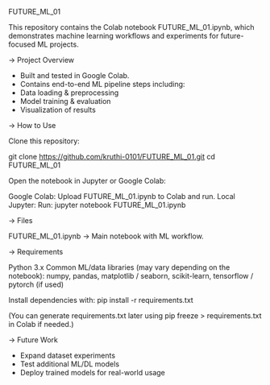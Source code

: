 FUTURE_ML_01

This repository contains the Colab notebook FUTURE_ML_01.ipynb, which demonstrates machine learning workflows and experiments for future-focused ML projects.

-> Project Overview

- Built and tested in Google Colab.
- Contains end-to-end ML pipeline steps including:
- Data loading & preprocessing
- Model training & evaluation
- Visualization of results

-> How to Use

Clone this repository:

git clone https://github.com/kruthi-0101/FUTURE_ML_01.git
cd FUTURE_ML_01

Open the notebook in Jupyter or Google Colab:

Google Colab: Upload FUTURE_ML_01.ipynb to Colab and run.
Local Jupyter: Run:
jupyter notebook FUTURE_ML_01.ipynb

-> Files

FUTURE_ML_01.ipynb → Main notebook with ML workflow.

-> Requirements

Python 3.x
Common ML/data libraries (may vary depending on the notebook): numpy, pandas, matplotlib / seaborn, scikit-learn, tensorflow / pytorch (if used)

Install dependencies with: pip install -r requirements.txt

(You can generate requirements.txt later using pip freeze > requirements.txt in Colab if needed.)

-> Future Work

- Expand dataset experiments
- Test additional ML/DL models
- Deploy trained models for real-world usage
